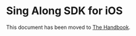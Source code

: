 # Sing Along SDK for iOS

This document has been moved to [The Handbook](https://jitsi.github.io/handbook/docs/dev-guide/dev-guide-ios-sdk).
